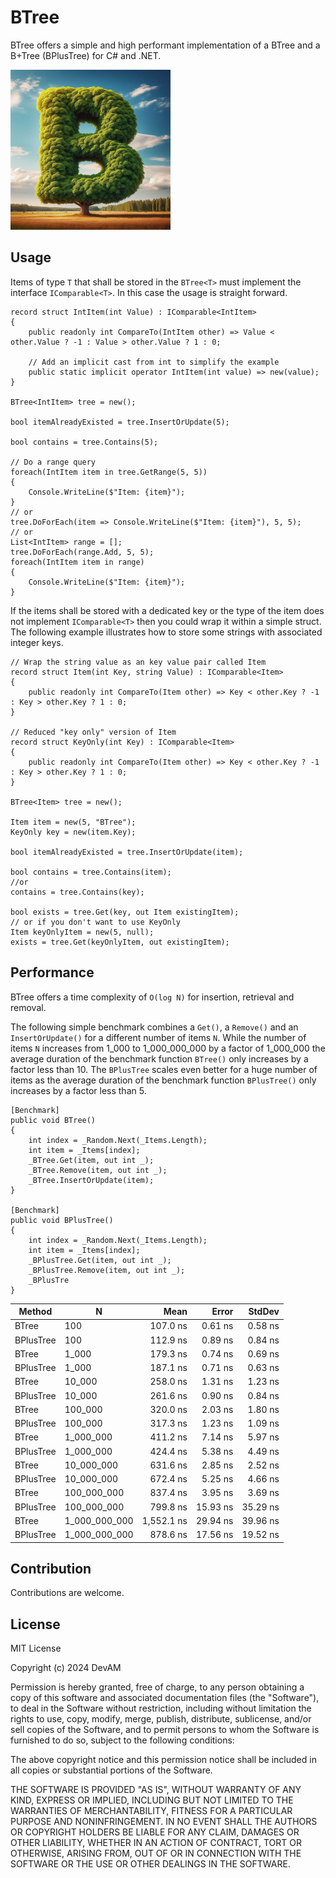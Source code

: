 # BTree

BTree offers a simple and high performant implementation of a BTree and a B+Tree (BPlusTree) for C# and .NET.


<img src="https://github.com/CodeDevAM/BTree/blob/main/icon.jpeg" width="256" height="256"/>

## Usage
Items of type `T` that shall be stored in the `BTree<T>` must implement the interface `IComparable<T>`. In this case the usage is straight forward.

```CSharp
record struct IntItem(int Value) : IComparable<IntItem>
{
    public readonly int CompareTo(IntItem other) => Value < other.Value ? -1 : Value > other.Value ? 1 : 0;

    // Add an implicit cast from int to simplify the example
    public static implicit operator IntItem(int value) => new(value);
}

BTree<IntItem> tree = new();

bool itemAlreadyExisted = tree.InsertOrUpdate(5);

bool contains = tree.Contains(5);

// Do a range query
foreach(IntItem item in tree.GetRange(5, 5))
{
    Console.WriteLine($"Item: {item}");
}
// or
tree.DoForEach(item => Console.WriteLine($"Item: {item}"), 5, 5);
// or
List<IntItem> range = [];
tree.DoForEach(range.Add, 5, 5);
foreach(IntItem item in range)
{
    Console.WriteLine($"Item: {item}");
}

```

If the items shall be stored with a dedicated key or the type of the item does not implement `IComparable<T>` then you could wrap it within a simple struct. The following example illustrates how to store some strings with associated integer keys.

```CSharp
// Wrap the string value as an key value pair called Item
record struct Item(int Key, string Value) : IComparable<Item>
{
    public readonly int CompareTo(Item other) => Key < other.Key ? -1 : Key > other.Key ? 1 : 0;
}

// Reduced "key only" version of Item
record struct KeyOnly(int Key) : IComparable<Item>
{
    public readonly int CompareTo(Item other) => Key < other.Key ? -1 : Key > other.Key ? 1 : 0;
}

BTree<Item> tree = new();

Item item = new(5, "BTree");
KeyOnly key = new(item.Key);

bool itemAlreadyExisted = tree.InsertOrUpdate(item);

bool contains = tree.Contains(item);
//or
contains = tree.Contains(key);

bool exists = tree.Get(key, out Item existingItem);
// or if you don't want to use KeyOnly
Item keyOnlyItem = new(5, null);
exists = tree.Get(keyOnlyItem, out existingItem);
```

## Performance

BTree offers a time complexity of `O(log N)` for insertion, retrieval and removal.

The following simple benchmark combines a `Get()`, a `Remove()` and an `InsertOrUpdate()` for a different number of items `N`.
While the number of items `N` increases from 1_000 to 1_000_000_000 by a factor of 1_000_000 the average duration of the benchmark function `BTree()` only increases by a factor less than 10.
The `BPlusTree` scales even better for a huge number of items as the average duration of the benchmark function `BPlusTree()` only increases by a factor less than 5.


```CSharp
[Benchmark]
public void BTree()
{
    int index = _Random.Next(_Items.Length);
    int item = _Items[index];
    _BTree.Get(item, out int _);
    _BTree.Remove(item, out int _);
    _BTree.InsertOrUpdate(item);
}

[Benchmark]
public void BPlusTree()
{
    int index = _Random.Next(_Items.Length);
    int item = _Items[index];
    _BPlusTree.Get(item, out int _);
    _BPlusTree.Remove(item, out int _);
    _BPlusTre
}
```

| Method    | N             | Mean       | Error    | StdDev   |
|---------- |-------------- |-----------:|---------:|---------:|
| BTree     | 100           |   107.0 ns |  0.61 ns |  0.58 ns |
| BPlusTree | 100           |   112.9 ns |  0.89 ns |  0.84 ns |
| BTree     | 1_000         |   179.3 ns |  0.74 ns |  0.69 ns |
| BPlusTree | 1_000         |   187.1 ns |  0.71 ns |  0.63 ns |
| BTree     | 10_000        |   258.0 ns |  1.31 ns |  1.23 ns |
| BPlusTree | 10_000        |   261.6 ns |  0.90 ns |  0.84 ns |
| BTree     | 100_000       |   320.0 ns |  2.03 ns |  1.80 ns |
| BPlusTree | 100_000       |   317.3 ns |  1.23 ns |  1.09 ns |
| BTree     | 1_000_000     |   411.2 ns |  7.14 ns |  5.97 ns |
| BPlusTree | 1_000_000     |   424.4 ns |  5.38 ns |  4.49 ns |
| BTree     | 10_000_000    |   631.6 ns |  2.85 ns |  2.52 ns |
| BPlusTree | 10_000_000    |   672.4 ns |  5.25 ns |  4.66 ns |
| BTree     | 100_000_000   |   837.4 ns |  3.95 ns |  3.69 ns |
| BPlusTree | 100_000_000   |   799.8 ns | 15.93 ns | 35.29 ns |
| BTree     | 1_000_000_000 | 1,552.1 ns | 29.94 ns | 39.96 ns |
| BPlusTree | 1_000_000_000 |   878.6 ns | 17.56 ns | 19.52 ns |


## Contribution

Contributions are welcome.

## License

MIT License

Copyright (c) 2024 DevAM

Permission is hereby granted, free of charge, to any person obtaining a copy
of this software and associated documentation files (the "Software"), to deal
in the Software without restriction, including without limitation the rights
to use, copy, modify, merge, publish, distribute, sublicense, and/or sell
copies of the Software, and to permit persons to whom the Software is
furnished to do so, subject to the following conditions:

The above copyright notice and this permission notice shall be included in all
copies or substantial portions of the Software.

THE SOFTWARE IS PROVIDED "AS IS", WITHOUT WARRANTY OF ANY KIND, EXPRESS OR
IMPLIED, INCLUDING BUT NOT LIMITED TO THE WARRANTIES OF MERCHANTABILITY,
FITNESS FOR A PARTICULAR PURPOSE AND NONINFRINGEMENT. IN NO EVENT SHALL THE
AUTHORS OR COPYRIGHT HOLDERS BE LIABLE FOR ANY CLAIM, DAMAGES OR OTHER
LIABILITY, WHETHER IN AN ACTION OF CONTRACT, TORT OR OTHERWISE, ARISING FROM,
OUT OF OR IN CONNECTION WITH THE SOFTWARE OR THE USE OR OTHER DEALINGS IN THE
SOFTWARE.
